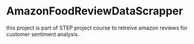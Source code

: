 # AmazonFoodReviewDataScrapper

this project is part of STEP project course to retreive amazon reviews for customer sentiment analysis.
